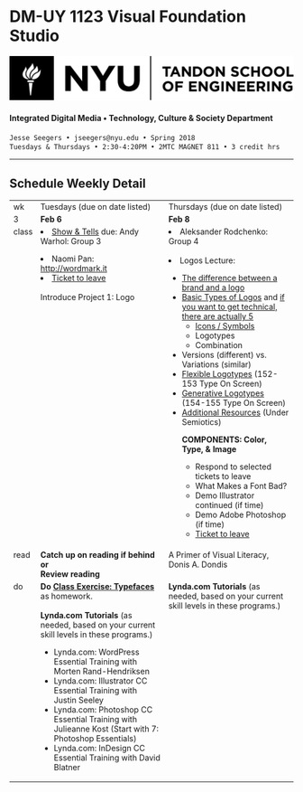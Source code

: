 # DM-UY 1123 Visual Foundation Studio
![NYU](nyu_soe_logo.png)
#### Integrated Digital Media • Technology, Culture & Society Department 
    Jesse Seegers • jseegers@nyu.edu • Spring 2018 
    Tuesdays & Thursdays • 2:30-4:20PM • 2MTC MAGNET 811 • 3 credit hrs
---

## Schedule Weekly Detail

<table>
<tr>
<td>wk</td>
<td>Tuesdays (due on date listed)</td>
<td>Thursdays (due on date listed)</td>
</tr>
<!-- dates -->
<tr>
  <td valign="top">3</td>
  <td valign="top"><strong>Feb 6</strong></td>
  <td valign="top"><strong>Feb 8</strong></td>
</tr>
<!-- class -->
<tr>
  <td valign="top" width="4%">class</td>
  <td valign="top" width="48%"> <li><a href="../projects/dm1123_vfs_show_and_tells.md">Show &amp; Tells</a> due: Andy Warhol: Group 3</li>
    <ul>
    </ul>
  <li>Naomi Pan: <a href="http://wordmark.it">http://wordmark.it</a></li>
  <li><a href="../projects/dm1123_vfs_tickets_to_leave.md">Ticket to leave</a></li>
  </ul>
  <br>
  Introduce Project 1: Logo
  </td>
  <td valign="top" width="48%"> 
  <li>Aleksander Rodchenko: Group 4</li>
<br>
  <li>Logos Lecture:</li>
      <ul>
      <li><a href="http://betterbusinessbrand.com/the-differences-between-a-logo-an-identity-and-a-brand" target="_blank">The difference between a brand and a logo</a></li>
      <li><a href="http://www.logodesignsource.com/types.html" target="_blank">Basic Types of Logos</a> and <a href="http://www.nodinx.com/5-basic-types-of-logos/" target="_blank">if you want to get technical, there are actually 5</a>
        <ul>
        <li><a href="http://thenounproject.com/" target="_blank">Icons / Symbols</a></li>
        <li>Logotypes</li>
        <li>Combination</li>
        </ul></li>
      <li>Versions (different) vs. Variations (similar)</a> </li>
      <li><a href="http://www.creativereview.co.uk/images/uploads/2013/07/aol_wolff_olins_2009_0.jpg">Flexible Logotypes</a> (152-153 Type On Screen)</li>
      <li><a href="http://www.creativeapplications.net/wp-content/uploads/2011/03/LogoMain2.jpg">Generative Logotypes</a> (154-155 Type On Screen)</li>
      <li><a href="../dm1123_vfs_recommended_resources.md">Additional Resources</a> (Under Semiotics)</li>


<strong>COMPONENTS: Color, Type, &amp; Image</strong>
    <ul>
    <li>Respond to selected tickets to leave</li>
    <li>What Makes a Font Bad?</li>
    <li>Demo Illustrator continued (if time)</li>
    <li>Demo Adobe Photoshop (if time)</li>
    <li><a href="../projects/dm1123_vfs_tickets_to_leave.md">Ticket to leave</a></li>
        </ul>
  </td>
</tr>

<!-- read -->
<tr>
  <td valign="top">read</td>
  <td valign="top"><strong>Catch up on reading if behind or<br>Review reading</strong></td>
  <td valign="top">A Primer of Visual Literacy, Donis A. Dondis</td>
</tr>

<!-- do -->
<tr>
  <td valign="top">do</td>
  <td valign="top">
  <strong>Do <a href="../class_exercises/dm1123_class_exercise_typefaces.md">Class Exercise: Typefaces</a></strong> as homework.</strong> <br><br>
  <strong>Lynda.com Tutorials</strong> (as needed, based on your current skill levels in these programs.)
  <ul>
  <li>Lynda.com: WordPress Essential Training with Morten Rand-Hendriksen</li>
  <li>Lynda.com: Illustrator CC Essential Training with Justin Seeley</li>
  <li>Lynda.com: Photoshop CC Essential Training with Julieanne Kost (Start with 7: Photoshop Essentials)</li>
  <li>Lynda.com: InDesign CC Essential Training with David Blatner</li>
  </ul></td>
  <td valign="top">
  <strong>Lynda.com Tutorials</strong> (as needed, based on your current skill levels in these programs.)</td>
</tr>
</table>









